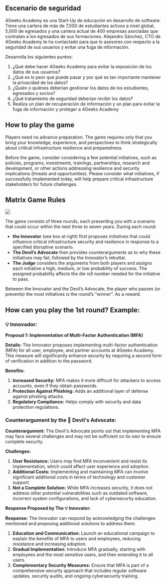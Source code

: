 ## Escenario de seguridad

4Geeks Academy es una Start-Up de educación en desarrollo de software. 
Tiene una cartera de más de 7,000 de estudiantes activos a nivel global, 5,000 de egresados y una cartera actual de 400 empresas asociadas que contratan a los egresados de sus formaciones. 
Alejandro Sánchez, CTO de 4Geeks Academy te ha contactado para que lo asesores con respecto a la seguridad de sus usuarios y evitar una fuga de información. 

Desarrolla los siguientes puntos:

1. ¿Qué debe hacer 4Geeks Academy para evitar la exposición de los datos de sus usuarios?
2. ¿Qué es lo peor que puede pasar y por qué es tan importante mantener la privacidad de los datos?
3. ¿Quién o quiénes deberían gestionar los datos de los estudiantes, egresados y socios?
4. ¿Qué tratamiento de seguridad deberían recibir los datos?
5. Realiza un plan de recuperación de información y un plan para evitar la fuga de información y proteger a 4Geeks Academy

## How to play the game

Players need no advance preparation. The game requires only that you bring your knowledge, experience, and perspectives to think strategically about critical infrastructure
resilience and preparedness. 

Before the game, consider considering a few potential initiatives, such as policies, programs, investments, trainings, partnerships, research and development, or other actions addressing resilience and security implications (threats and opportunities). Please consider what initiatives, if successfully implemented today, will help prepare critical infrastructure stakeholders for future challenges.

## Matrix Game Rules

![](https://raw.githubusercontent.com/breatheco-de/matrix-game-data-security/main/.learn/assets/debate-instructions.png)

The game consists of three rounds, each presenting you with a scenario that could occur within the next three to seven years. During each round:

- **the Innovator** (see box at right) first proposes initiatives that could influence critical infrastructure security and resilience in response to a specified disruptive scenario.
- **The Devil’s Advocate** then provides counterarguments as to why these initiatives may fail, followed by the Innovator’s rebuttal.
- **The Judge** considers the arguments from both players and assigns each initiative a high, medium, or low probability of success. The assigned probability affects the die roll number
needed for the initiative to pass. 

Between the Innovator and the Devil’s Advocate, the player who passes (or prevents) the most initiatives is the round’s “winner”. As a reward.

## How can you play the 1st round? Example:

### 💡 Innovador:

**Proposal 1: Implementation of Multi-Factor Authentication (MFA)**

**Details:**
The Innovator proposes implementing multi-factor authentication (MFA) for all user, employee, and partner accounts at 4Geeks Academy. This measure will significantly enhance security by requiring a second form of verification in addition to the password.

**Benefits:**
1. **Increased Security:** MFA makes it more difficult for attackers to access accounts, even if they obtain passwords.
2. **Protection Against Phishing:** Adds an additional layer of defense against phishing attacks.
3. **Regulatory Compliance:** Helps comply with security and data protection regulations.

### Counterargument by the 👿 Devil's Advocate:

**Counterargument:**
The Devil's Advocate points out that implementing MFA may face several challenges and may not be sufficient on its own to ensure complete security.

**Challenges:**
1. **User Resistance:** Users may find MFA inconvenient and resist its implementation, which could affect user experience and adoption.
2. **Additional Costs:** Implementing and maintaining MFA can involve significant additional costs in terms of technology and customer support.
3. **Not a Complete Solution:** While MFA increases security, it does not address other potential vulnerabilities such as outdated software, incorrect system configurations, and lack of cybersecurity education.

**Response Proposed by The 💡 Innovator:**

**Response:**
The Innovator can respond by acknowledging the challenges mentioned and proposing additional solutions to address them:

1. **Education and Communication:** Launch an educational campaign to explain the benefits of MFA to users and employees, reducing resistance and increasing adoption.
2. **Gradual Implementation:** Introduce MFA gradually, starting with employees and the most sensitive users, and then extending it to all users.
3. **Complementary Security Measures:** Ensure that MFA is part of a comprehensive security approach that includes regular software updates, security audits, and ongoing cybersecurity training.

